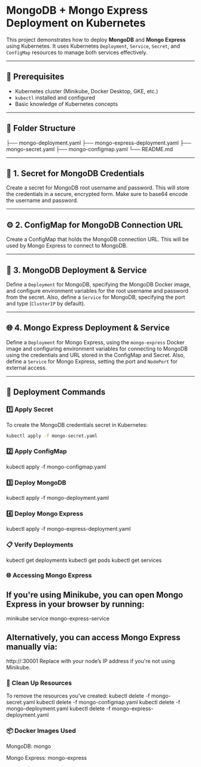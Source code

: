 # MongoDB + Mongo Express Deployment on Kubernetes

This project demonstrates how to deploy **MongoDB** and **Mongo Express** using Kubernetes. It uses Kubernetes `Deployment`, `Service`, `Secret`, and `ConfigMap` resources to manage both services effectively.

---

## 🧾 Prerequisites

- Kubernetes cluster (Minikube, Docker Desktop, GKE, etc.)
- `kubectl` installed and configured
- Basic knowledge of Kubernetes concepts

---

## 📁 Folder Structure

├── mongo-deployment.yaml
├── mongo-express-deployment.yaml
├── mongo-secret.yaml
├── mongo-configmap.yaml
└── README.md

---

## 🔐 1. Secret for MongoDB Credentials

Create a secret for MongoDB root username and password. This will store the credentials in a secure, encrypted form. Make sure to base64 encode the username and password.

---

## ⚙️ 2. ConfigMap for MongoDB Connection URL

Create a ConfigMap that holds the MongoDB connection URL. This will be used by Mongo Express to connect to MongoDB.

---

## 🐳 3. MongoDB Deployment & Service

Define a `Deployment` for MongoDB, specifying the MongoDB Docker image, and configure environment variables for the root username and password from the secret. Also, define a `Service` for MongoDB, specifying the port and type (`ClusterIP` by default).

---

## 🌐 4. Mongo Express Deployment & Service

Define a `Deployment` for Mongo Express, using the `mongo-express` Docker image and configuring environment variables for connecting to MongoDB using the credentials and URL stored in the ConfigMap and Secret. Also, define a `Service` for Mongo Express, setting the port and `NodePort` for external access.

---

## 🧪 Deployment Commands

### 1️⃣ Apply Secret

To create the MongoDB credentials secret in Kubernetes:

```bash
kubectl apply -f mongo-secret.yaml
```

### 2️⃣ Apply ConfigMap

kubectl apply -f mongo-configmap.yaml

### 3️⃣ Deploy MongoDB

kubectl apply -f mongo-deployment.yaml

### 4️⃣ Deploy Mongo Express

kubectl apply -f mongo-express-deployment.yaml

### 📋 Verify Deployments

kubectl get deployments
kubectl get pods
kubectl get services

### 🌐 Accessing Mongo Express

## If you're using Minikube, you can open Mongo Express in your browser by running:

minikube service mongo-express-service

## Alternatively, you can access Mongo Express manually via:

http://<NodeIP>:30001
Replace <NodeIP> with your node’s IP address if you're not using Minikube.

### 🧼 Clean Up Resources

To remove the resources you've created:
kubectl delete -f mongo-secret.yaml
kubectl delete -f mongo-configmap.yaml
kubectl delete -f mongo-deployment.yaml
kubectl delete -f mongo-express-deployment.yaml

### 📦 Docker Images Used

MongoDB: mongo

Mongo Express: mongo-express
